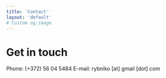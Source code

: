 ```yaml
---
title: 'Contact'
layout: 'default'
# Custom og:image
---
```


# Get in touch

Phone: (+372) 56 04 5484
E-mail: rybniko [at] gmail [dot] com

<!-- ::contact-form
---
fields:
  - type: 'text'
    name: 'name'
    label: 'Your name'
    required: true

  - type: 'email'
    name: 'email'
    label: 'Your email'
    required: true

  - type: 'text'
    name: 'subject'
    label: 'Subject'
    required: false

  - type: 'textarea'
    name: 'message'
    label: 'Message'
    required: true
---
:: -->
